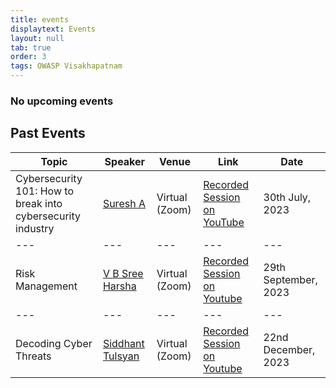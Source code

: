 ```yaml
---
title: events
displaytext: Events
layout: null
tab: true
order: 3
tags: OWASP Visakhapatnam
---
```

### No upcoming events

## Past Events

| Topic | Speaker | Venue | Link | Date |
| --- | --- | --- | --- | --- |
| Cybersecurity 101: How to break into cybersecurity industry | [Suresh A](https://www.linkedin.com/in/suresh-a-948641149/) | Virtual (Zoom) | [Recorded Session on YouTube](https://www.youtube.com/watch?v=AZo9gN4QSIY) | 30th July, 2023 |
| --- | --- | --- | --- | --- |
| Risk Management | [V B Sree Harsha](https://www.linkedin.com/in/b-sree-harsha-vejandla-isc2-cc-85b242200/) | Virtual (Zoom) | [Recorded Session on Youtube](https://www.youtube.com/watch?v=9t2xjWGu7mA) | 29th September, 2023 |
| --- | --- | --- | --- | --- |
| Decoding Cyber Threats | [Siddhant Tulsyan](https://www.linkedin.com/in/siddhant-tulsyan/) | Virtual (Zoom) | [Recorded Session on Youtube](https://www.youtube.com/watch?v=HDKCfxJcE_g) | 22nd December, 2023 |
